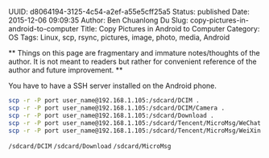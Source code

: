 UUID: d8064194-3125-4c54-a2ef-a55e5cff25a5
Status: published
Date: 2015-12-06 09:09:35
Author: Ben Chuanlong Du
Slug: copy-pictures-in-android-to-computer
Title: Copy Pictures in Android to Computer
Category: OS
Tags: Linux, scp, rsync, pictures, image, photo, media, Android

**
Things on this page are
fragmentary and immature notes/thoughts of the author.
It is not meant to readers
but rather for convenient reference of the author and future improvement.
**

You have to have a SSH server installed on the Android phone.
```bash
scp -r -P port user_name@192.168.1.105:/sdcard/DCIM . 
scp -r -P port user_name@192.168.1.105:/sdcard/DCIM/Camera .
scp -r -P port user_name@192.168.1.105:/sdcard/Download .
scp -r -P port user_name@192.168.1.105:/sdcard/Tencent/MicroMsg/WeChat .
scp -r -P port user_name@192.168.1.105:/sdcard/Tencent/MicroMsg/WeiXin .
```

`/sdcard/DCIM`
`/sdcard/Download`
`/sdcard/MicroMsg`
